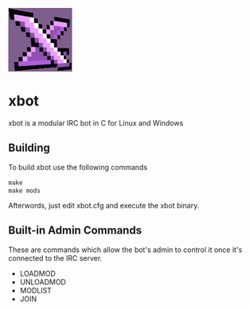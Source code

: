 ![xbot](https://raw.githubusercontent.com/ablakely/xbot/master/resources/xbot.png)

# xbot

xbot is a modular IRC bot in C for Linux and Windows


## Building

To build xbot use the following commands

	make
    make mods

Afterwords, just edit xbot.cfg and execute the xbot binary.

## Built-in Admin Commands

These are commands which allow the bot's admin to control it once it's connected to the IRC server.

* LOADMOD <module>
* UNLOADMOD <module>
* MODLIST
* JOIN <channel>

